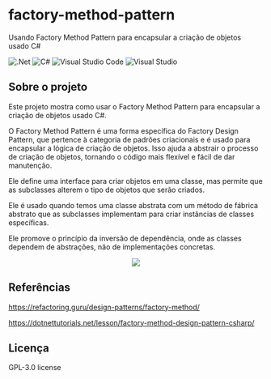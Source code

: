 # factory-method-pattern
Usando Factory Method Pattern para encapsular a criação de objetos usado C#

![.Net](https://img.shields.io/badge/.NET-5C2D91?style=for-the-badge&logo=.net&logoColor=white)
![C#](https://img.shields.io/badge/c%23-%23239120.svg?style=for-the-badge&logo=c-sharp&logoColor=white)
![Visual Studio Code](https://img.shields.io/badge/Visual%20Studio%20Code-0078d7.svg?style=for-the-badge&logo=visual-studio-code&logoColor=white)
![Visual Studio](https://img.shields.io/badge/Visual%20Studio-5C2D91.svg?style=for-the-badge&logo=visual-studio&logoColor=white)

## Sobre o projeto
Este projeto mostra como usar o Factory Method Pattern para encapsular a criação de objetos usado C#.

O Factory Method Pattern é uma forma específica do Factory Design Pattern, que pertence à categoria de padrões criacionais e é usado para encapsular a lógica de criação de objetos. Isso ajuda a abstrair o processo de criação de objetos, tornando o código mais flexível e fácil de dar manutenção.

Ele define uma interface para criar objetos em uma classe, mas permite que as subclasses alterem o tipo de objetos que serão criados.

Ele é usado quando temos uma classe abstrata com um método de fábrica abstrato que as subclasses implementam para criar instâncias de classes específicas.

Ele promove o princípio da inversão de dependência, onde as classes dependem de abstrações, não de implementações concretas.

<div align="center">
    <img src="https://github.com/jfs-dev/factory-method-pattern/assets/54154628/f29faf93-3e78-44eb-b8f2-0b854a81a5e9"</img>
</div>

## Referências
https://refactoring.guru/design-patterns/factory-method/

https://dotnettutorials.net/lesson/factory-method-design-pattern-csharp/

## Licença
GPL-3.0 license
